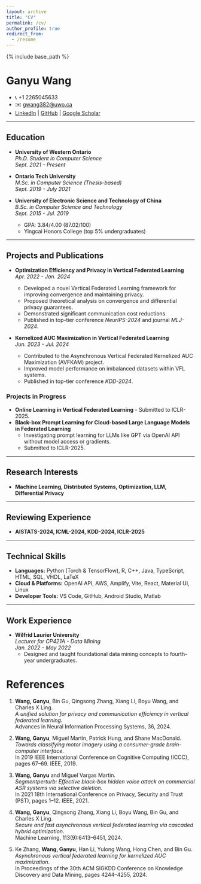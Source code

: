 ```yaml
---
layout: archive
title: "CV"
permalink: /cv/
author_profile: true
redirect_from:
  - /resume
---
```


{% include base_path %}

# Ganyu Wang
- 📞 +1 2265045633  
- ✉️ [gwang382@uwo.ca](mailto:gwang382@uwo.ca)  
- [LinkedIn](https://www.linkedin.com/in/ganyu-wang/) | [GitHub](https://github.com/GanyuWang) | [Google Scholar](https://scholar.google.com/citations?hl=en&user=eDy2ni4AAAAJ)

---

## Education

- **University of Western Ontario**  
  *Ph.D. Student in Computer Science*  
  *Sept. 2021 - Present*

- **Ontario Tech University**  
  *M.Sc. in Computer Science (Thesis-based)*  
  *Sept. 2019 - July 2021*

- **University of Electronic Science and Technology of China**  
  *B.Sc. in Computer Science and Technology*  
  *Sept. 2015 - Jul. 2019*  
  - GPA: 3.84/4.00 (87.02/100)  
  - Yingcai Honors College (top 5% undergraduates)

---

## Projects and Publications

- **Optimization Efficiency and Privacy in Vertical Federated Learning**  
  *Apr. 2022 - Jan. 2024*  
  - Developed a novel Vertical Federated Learning framework for improving convergence and maintaining privacy.
  - Proposed theoretical analysis on convergence and differential privacy guarantees.
  - Demonstrated significant communication cost reductions.
  - Published in top-tier conference *NeurIPS-2024* and journal *MLJ-2024*.

- **Kernelized AUC Maximization in Vertical Federated Learning**  
  *Jun. 2023 - Jul. 2024*  
  - Contributed to the Asynchronous Vertical Federated Kernelized AUC Maximization (AVFKAM) project.
  - Improved model performance on imbalanced datasets within VFL systems.
  - Published in top-tier conference *KDD-2024*.

### Projects in Progress

- **Online Learning in Vertical Federated Learning** - Submitted to ICLR-2025.
- **Black-box Prompt Learning for Cloud-based Large Language Models in Federated Learning**  
  - Investigating prompt learning for LLMs like GPT via OpenAI API without model access or gradients.
  - Submitted to ICLR-2025.

---

## Research Interests

- **Machine Learning, Distributed Systems, Optimization, LLM, Differential Privacy**

---

## Reviewing Experience

- **AISTATS-2024, ICML-2024, KDD-2024, ICLR-2025**

---

## Technical Skills

- **Languages:** Python (Torch & TensorFlow), R, C++, Java, TypeScript, HTML, SQL, VHDL, LaTeX
- **Cloud & Platforms:** OpenAI API, AWS, Amplify, Vite, React, Material UI, Linux
- **Developer Tools:** VS Code, GitHub, Android Studio, Matlab

---

## Work Experience

- **Wilfrid Laurier University**  
  *Lecturer for CP421A - Data Mining*  
  *Jan. 2022 - May 2022*  
  - Designed and taught foundational data mining concepts to fourth-year undergraduates.


# References

1. **Wang, Ganyu**, Bin Gu, Qingsong Zhang, Xiang Li, Boyu Wang, and Charles X Ling.  
   *A unified solution for privacy and communication efficiency in vertical federated learning.*  
   Advances in Neural Information Processing Systems, 36, 2024.

2. **Wang, Ganyu**, Miguel Martin, Patrick Hung, and Shane MacDonald.  
   *Towards classifying motor imagery using a consumer-grade brain-computer interface.*  
   In 2019 IEEE International Conference on Cognitive Computing (ICCC), pages 67–69. IEEE, 2019.

3. **Wang, Ganyu** and Miguel Vargas Martin.  
   *Segmentperturb: Effective black-box hidden voice attack on commercial ASR systems via selective deletion.*  
   In 2021 18th International Conference on Privacy, Security and Trust (PST), pages 1–12. IEEE, 2021.

4. **Wang, Ganyu**, Qingsong Zhang, Xiang Li, Boyu Wang, Bin Gu, and Charles X Ling.  
   *Secure and fast asynchronous vertical federated learning via cascaded hybrid optimization.*  
   Machine Learning, 113(9):6413–6451, 2024.

5. Ke Zhang, **Wang, Ganyu**, Han Li, Yulong Wang, Hong Chen, and Bin Gu.  
   *Asynchronous vertical federated learning for kernelized AUC maximization.*  
   In Proceedings of the 30th ACM SIGKDD Conference on Knowledge Discovery and Data Mining, pages 4244–4255, 2024.
